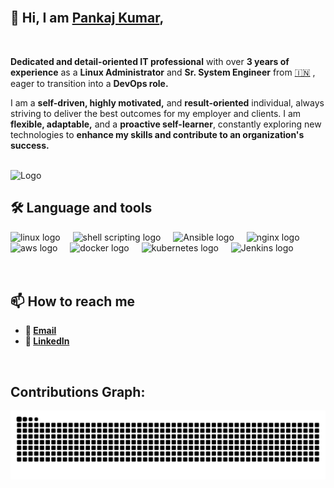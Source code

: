 <br>

## 👋 Hi, I am [Pankaj Kumar](https://www.linkedin.com/in/pankaj-kumar-017269217/), 

<br>


**Dedicated and detail-oriented IT professional** with over **3 years of experience** as a **Linux Administrator** and **Sr. System Engineer** from [🇮🇳](https://en.wikipedia.org/wiki/India) , eager to transition into a **DevOps role.**

I am a **self-driven, highly motivated,** and **result-oriented** individual, always striving to deliver the best outcomes for my employer and clients. I am **flexible, adaptable,** and a **proactive self-learner**, constantly exploring new technologies to **enhance my skills and contribute to an organization's success.**
<br></br>


![Logo](https://cdn.hashnode.com/res/hashnode/image/upload/v1679457321415/e404c522-8c6c-429a-b226-f8c98b9c3948.gif)


## 🛠 Language and tools

<div align="left">
  <img src="https://upload.wikimedia.org/wikipedia/commons/3/35/Tux.svg" height="40" alt="linux logo"  />
  <img width="12" />
  <img src="https://encrypted-tbn0.gstatic.com/images?q=tbn:ANd9GcQj62sisbPMYSHtLlU0m7P6HtS7B-WefYgdKWpbW_QHt-zfYPPwSMH9CChXt464pWFfYK8&usqp=CAU" height="40" alt="shell scripting logo"  />
  <img width="12" />
  <img src="https://media.licdn.com/dms/image/v2/C5612AQGXcW8H7u_QiA/article-cover_image-shrink_600_2000/article-cover_image-shrink_600_2000/0/1609242751927?e=2147483647&v=beta&t=Mwsm2OvVDqVXVFXaE2B22R9s78p1PVFAoaA7XDGW0FQ" height="40" alt="Ansible logo"  />
  <img width="12" />
  <img src="https://brandlogos.net/wp-content/uploads/2023/08/nginx-logo_brandlogos.net_9uzg3-512x202.png" height="40" alt="nginx logo"  />
  <img width="12" />
  <img src="https://cdn.worldvectorlogo.com/logos/amazon-web-services-1.svg" height="40" alt="aws logo"  />
  <img width="12" />
  <img src="https://cdn.jsdelivr.net/gh/devicons/devicon/icons/docker/docker-plain-wordmark.svg" height="40" alt="docker logo"  />
  <img width="12" />
  <img src="https://1000logos.net/wp-content/uploads/2022/07/Kubernetes-Logo.png" height="40" alt="kubernetes logo"  />
  <img width="12" />
  <img src="https://upload.wikimedia.org/wikipedia/commons/e/e3/Jenkins_logo_with_title.svg" height="40" alt="Jenkins logo"  />
  <img width="12" />
  <br>
<!--   <br>
  <img src="https://cdn.freelogovectors.net/wp-content/uploads/2018/07/grafana-logo.png" height="40" alt="grafana logo"  />
  <img width="12" />
  <img src="https://cdn-images-1.medium.com/max/1076/0*Pn1vXqSDvpl1sJkh" height="40" alt="Prometheus logo"  /> -->
</div>
<dr></dr>
<br></br>

## 📫 How to reach me

-  **📧 [Email](mailto:pankajarya1058@gmail.com)**
-  **💼 [LinkedIn](https://www.linkedin.com/in/pankaj-kumar-017269217/)**

<br>

## Contributions Graph:
<div align="center">
    
![snake gif](https://github.com/arcVaishali/arcVaishali/blob/output/github-snake-dark.svg)

</div>


  




